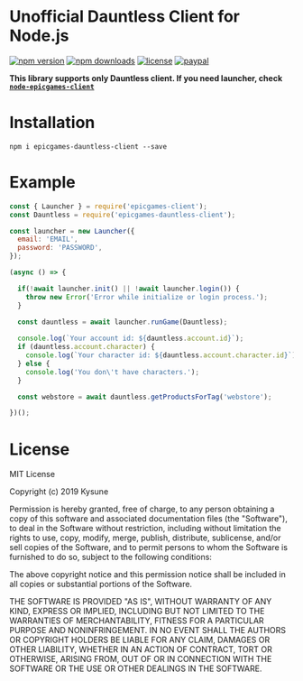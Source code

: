 # Unofficial Dauntless Client for Node.js
[![npm version](https://img.shields.io/npm/v/epicgames-dauntless-client.svg)](https://npmjs.com/package/epicgames-dauntless-client)
[![npm downloads](https://img.shields.io/npm/dm/epicgames-dauntless-client.svg)](https://npmjs.com/package/epicgames-dauntless-client)
[![license](https://img.shields.io/npm/l/epicgames-dauntless-client.svg)](https://github.com/SzymonLisowiec/node-epicgames-dauntless-client/blob/master/LICENSE.MD)
[![paypal](https://img.shields.io/badge/paypal-donate-orange.svg)](https://www.paypal.com/cgi-bin/webscr?cmd=_s-xclick&hosted_button_id=FDN57KFYRP4CQ&source=url)

__This library supports only Dauntless client. If you need launcher, check [`node-epicgames-client`](https://github.com/SzymonLisowiec/node-epicgames-client)__

# Installation
```
npm i epicgames-dauntless-client --save
```

# Example
```javascript
const { Launcher } = require('epicgames-client');
const Dauntless = require('epicgames-dauntless-client');

const launcher = new Launcher({
  email: 'EMAIL',
  password: 'PASSWORD',
});

(async () => {

  if(!await launcher.init() || !await launcher.login()) {
    throw new Error('Error while initialize or login process.');
  }

  const dauntless = await launcher.runGame(Dauntless);
  
  console.log(`Your account id: ${dauntless.account.id}`);
  if (dauntless.account.character) {
    console.log(`Your character id: ${dauntless.account.character.id}`);
  } else {
    console.log('You don\'t have characters.');
  }

  const webstore = await dauntless.getProductsForTag('webstore');

})();
```

# License
MIT License

Copyright (c) 2019 Kysune

Permission is hereby granted, free of charge, to any person obtaining a copy
of this software and associated documentation files (the "Software"), to deal
in the Software without restriction, including without limitation the rights
to use, copy, modify, merge, publish, distribute, sublicense, and/or sell
copies of the Software, and to permit persons to whom the Software is
furnished to do so, subject to the following conditions:

The above copyright notice and this permission notice shall be included in all
copies or substantial portions of the Software.

THE SOFTWARE IS PROVIDED "AS IS", WITHOUT WARRANTY OF ANY KIND, EXPRESS OR
IMPLIED, INCLUDING BUT NOT LIMITED TO THE WARRANTIES OF MERCHANTABILITY,
FITNESS FOR A PARTICULAR PURPOSE AND NONINFRINGEMENT. IN NO EVENT SHALL THE
AUTHORS OR COPYRIGHT HOLDERS BE LIABLE FOR ANY CLAIM, DAMAGES OR OTHER
LIABILITY, WHETHER IN AN ACTION OF CONTRACT, TORT OR OTHERWISE, ARISING FROM,
OUT OF OR IN CONNECTION WITH THE SOFTWARE OR THE USE OR OTHER DEALINGS IN THE
SOFTWARE.
